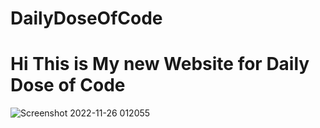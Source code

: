 ﻿# DailyDoseOfCode
<h1>Hi This is My new Website for Daily Dose of Code</h1>

![Screenshot 2022-11-26 012055](https://user-images.githubusercontent.com/94506000/204081771-1d3eab7a-52b7-4c79-858a-a5899a9d015f.png)
